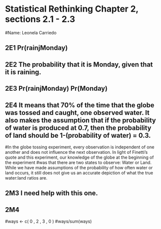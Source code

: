 # Statistical Rethinking Chapter 2, sections 2.1 - 2.3

#Name: Leonela Carriedo

## 2E1  Pr(rainjMonday)

## 2E2 The probability that it is Monday, given that it is raining.

## 2E3 Pr(rainjMonday) Pr(Monday)

## 2E4 It means that 70% of the time that the globe was tossed and caught, one observed water. It also makes the assumption that if the probability of water is produced at 0.7, then the probability of land should be 1-(probability of water) = 0.3. 
#In the globe tossing experiment, every observation is independent of one another and does not influence the next observation. In light of Finetti’s quote and this experiment, our knowledge of the globe at the beginning of the experiment 
#was that there are two states to observe: Water or Land. While we have made assumptions of the probability of how often water or land occurs, it still does not give us an accurate depiction of what the true water:land ratios are. 

## 2M3 I need help with this one. 

## 2M4 
#ways <- c( 0 , 2 , 3 , 0  )
#ways/sum(ways)
